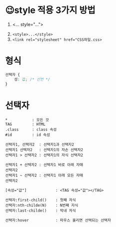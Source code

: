 <!-- md : MarkeDown -->
# 😉style 적용 3가지 방법
1. <... style="...">
<!-- 문자열 처럼 보이ㅣ기`` -->
2. `<style>...</style>`
3. `<link rel="stylesheet" href="CSS파일.css>`

# 형식
<!-- 코드 나타내기 ``` ``` -->
```css
선택자 {
    성: 값; /* 선언 */
}
```

# 선택자
```
*           : 모든 것
TAG         : HTML
.class      : class 속성
#id         : id 속성

선택자1, 선택자2  : 선택자1과 선택자2
선택자1 선택자2   : 선택자1의 자손 선택자2
선택자1 > 선택자2 : 선택자1의 자식 선택자2

선택자1 + 선택자2 : 선택자1 바로 아래 자매 
선택자2
선택자1 ~ 선택자2 : 선택자1 아래 모든 자매
선택자2

[속성="값"]             : <TAG 속성="값"></TAG>

선택자:first-child()    : 첫째 자식
선택자:nth-childe(N)    : N번째 자식
선택자:last-childe()    : 막내 자식

선택자:hover            : 마우스 올리면 선택되는 선택자
```